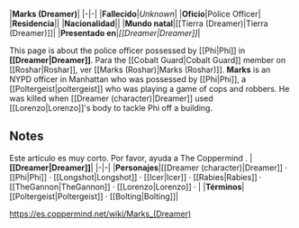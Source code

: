 |**Marks (Dreamer)**|
|-|-|
|**Fallecido**|*Unknown*|
|**Oficio**|Police Officer|
|**Residencia**||
|**Nacionalidad**||
|**Mundo natal**|[[Tierra (Dreamer)\|Tierra (Dreamer)]]|
|**Presentado en**|*[[Dreamer\|Dreamer]]*|

This page is about the police officer possessed by [[Phi\|Phi]] in **[[Dreamer\|Dreamer]]**. Para the [[Cobalt Guard\|Cobalt Guard]] member on [[Roshar\|Roshar]], ver [[Marks (Roshar)\|Marks (Roshar)]].
**Marks** is an NYPD officer in Manhattan who was possessed by [[Phi\|Phi]], a [[Poltergeist\|poltergeist]] who was playing a game of cops and robbers. He was killed when [[Dreamer (character)\|Dreamer]] used [[Lorenzo\|Lorenzo]]'s body to tackle Phi off a building.

## Notes

Este artículo es muy corto. Por favor, ayuda a The Coppermind .
|**[[Dreamer\|Dreamer]]**|
|-|-|
|**Personajes**|[[Dreamer (character)\|Dreamer]] · [[Phi\|Phi]] · [[Longshot\|Longshot]] · [[Icer\|Icer]] · [[Rabies\|Rabies]] · [[TheGannon\|TheGannon]] · [[Lorenzo\|Lorenzo]] · |
|**Términos**|[[Poltergeist\|Poltergeist]] · [[Bolting\|Bolting]]|



https://es.coppermind.net/wiki/Marks_(Dreamer)